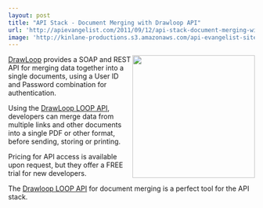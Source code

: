 ```yaml
---
layout: post
title: "API Stack - Document Merging with Drawloop API"
url: 'http://apievangelist.com/2011/09/12/api-stack-document-merging-with-drawloop-api/'
image: 'http://kinlane-productions.s3.amazonaws.com/api-evangelist-site/blog/Drawloop-Logo.jpg'
---
```


[<img class="c1" src="http://kinlane-productions.s3.amazonaws.com/mimeo/drawloop/Drawloop-Logo.jpg" alt="" width="250" align="right" />][1][DrawLoop][1] provides a SOAP and REST API for merging data together into a single documents, using a User ID and Password combination for authentication.

Using the [DrawLoop LOOP API][1], developers can merge data from multiple links and other documents into a single PDF or other format, before sending, storing or printing.

Pricing for API access is available upon request, but they offer a FREE trial for new developers.

The [Drawloop LOOP API][1] for document merging is a perfect tool for the API stack.

   [1]: /admin/Blog/
